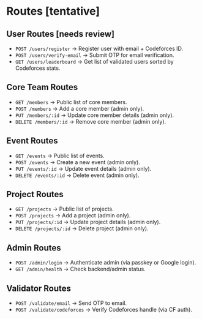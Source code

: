 # Routes [tentative]

## User Routes [needs review]
- `POST /users/register` → Register user with email + Codeforces ID.  
- `POST /users/verify-email` → Submit OTP for email verification.  
- `GET /users/leaderboard` → Get list of validated users sorted by Codeforces stats.  

## Core Team Routes
- `GET /members` → Public list of core members.  
- `POST /members` → Add a core member (admin only).  
- `PUT /members/:id` → Update core member details (admin only).  
- `DELETE /members/:id` → Remove core member (admin only).  

## Event Routes
- `GET /events` → Public list of events.  
- `POST /events` → Create a new event (admin only).  
- `PUT /events/:id` → Update event details (admin only).  
- `DELETE /events/:id` → Delete event (admin only).  

## Project Routes
- `GET /projects` → Public list of projects.  
- `POST /projects` → Add a project (admin only).  
- `PUT /projects/:id` → Update project details (admin only).  
- `DELETE /projects/:id` → Delete project (admin only).  

## Admin Routes
- `POST /admin/login` → Authenticate admin (via passkey or Google login).  
- `GET /admin/health` → Check backend/admin status.  

## Validator Routes
- `POST /validate/email` → Send OTP to email.  
- `POST /validate/codeforces` → Verify Codeforces handle (via CF auth).  